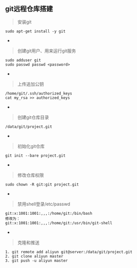 ## git远程仓库搭建 ##

> 安装git
> 
	sudo apt-get install -y git

-
> 创建git用户、用来运行git服务
> 
	sudo adduser git
	sudo passwd passwd <password>

-
> 上传追加公钥
> 
	/home/git/.ssh/authorized_keys
	cat my_rsa >> authorized_keys

-
> 创建git仓库目录
> 
	/data/git/project.git

-
> 初始化git仓库
> 
	git init --bare project.git

-
> 修改仓库权限
> 
	sudo chown -R git:git project.git

-
> 禁用shell登录/etc/passwd
> 
	git:x:1001:1001:,,,:/home/git:/bin/bash
	修改为：
	git:x:1001:1001:,,,:/home/git:/usr/bin/git-shell

-
> 克隆和推送
> 
	1. git remote add aliyun git@server:/data/git/project.git
	2. git clone aliyun master
	3. git push -u aliyun master

